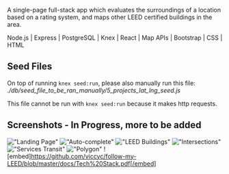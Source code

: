 A single-page full-stack app which evaluates the surroundings of a location based on a rating system, and maps other LEED certified buildings in the area. 

Node.js | Express | PostgreSQL | Knex | React | Map APIs | Bootstrap | CSS | HTML

## Seed Files

On top of running `knex seed:run`, please also manually run this file: *./db/seed_file_to_be_ran_manually/5_projects_lat_lng_seed.js*

This file cannot be run with `knex seed:run` because it makes http requests. 

## Screenshots - In Progress, more to be added

!["Landing Page"](https://github.com/viccyc/follow-my-LEED/blob/master/docs/Landing%20page.png)
!["Auto-complete"](https://github.com/viccyc/follow-my-LEED/blob/master/docs/Auto-complete.png)
!["LEED Buildings"](https://github.com/viccyc/follow-my-LEED/blob/master/docs/LEED%20buildings.png)
!["Intersections"](https://github.com/viccyc/follow-my-LEED/blob/master/docs/Intersections.png)
!["Services Transit"](https://github.com/viccyc/follow-my-LEED/blob/master/docs/Services%20and%20transit.png)
!["Polygon"](https://github.com/viccyc/follow-my-LEED/blob/master/docs/Polygon.png)
![embed]https://github.com/viccyc/follow-my-LEED/blob/master/docs/Tech%20Stack.pdf[/embed]
